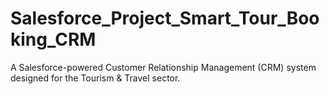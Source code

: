 # Salesforce_Project_Smart_Tour_Booking_CRM
A Salesforce-powered Customer Relationship Management (CRM) system designed for the Tourism &amp; Travel sector.
